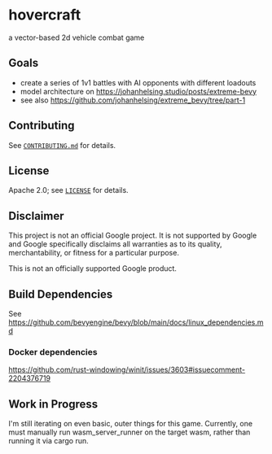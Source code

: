 # hovercraft
a vector-based 2d vehicle combat game

## Goals
- create a series of 1v1 battles with AI opponents with different loadouts
- model architecture on https://johanhelsing.studio/posts/extreme-bevy
- see also https://github.com/johanhelsing/extreme_bevy/tree/part-1

## Contributing

See [`CONTRIBUTING.md`](CONTRIBUTING.md) for details.

## License

Apache 2.0; see [`LICENSE`](LICENSE) for details.

## Disclaimer

This project is not an official Google project. It is not supported by
Google and Google specifically disclaims all warranties as to its quality,
merchantability, or fitness for a particular purpose.

This is not an officially supported Google product.

## Build Dependencies
See https://github.com/bevyengine/bevy/blob/main/docs/linux_dependencies.md

### Docker dependencies
https://github.com/rust-windowing/winit/issues/3603#issuecomment-2204376719

## Work in Progress
I'm still iterating on even basic, outer things for this game. Currently, one must manually run wasm_server_runner on the target wasm, rather than running it via cargo run.
